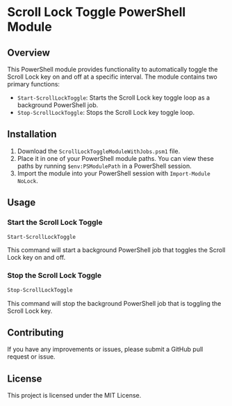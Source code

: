 
# Scroll Lock Toggle PowerShell Module

## Overview

This PowerShell module provides functionality to automatically toggle the Scroll Lock key on and off at a specific interval. The module contains two primary functions:

- `Start-ScrollLockToggle`: Starts the Scroll Lock key toggle loop as a background PowerShell job.
- `Stop-ScrollLockToggle`: Stops the Scroll Lock key toggle loop.

## Installation

1. Download the `ScrollLockToggleModuleWithJobs.psm1` file.
2. Place it in one of your PowerShell module paths. You can view these paths by running `$env:PSModulePath` in a PowerShell session.
3. Import the module into your PowerShell session with `Import-Module NoLock`.

## Usage

### Start the Scroll Lock Toggle

```powershell
Start-ScrollLockToggle
```

This command will start a background PowerShell job that toggles the Scroll Lock key on and off.

### Stop the Scroll Lock Toggle

```powershell
Stop-ScrollLockToggle
```

This command will stop the background PowerShell job that is toggling the Scroll Lock key.

## Contributing

If you have any improvements or issues, please submit a GitHub pull request or issue.

## License

This project is licensed under the MIT License.
